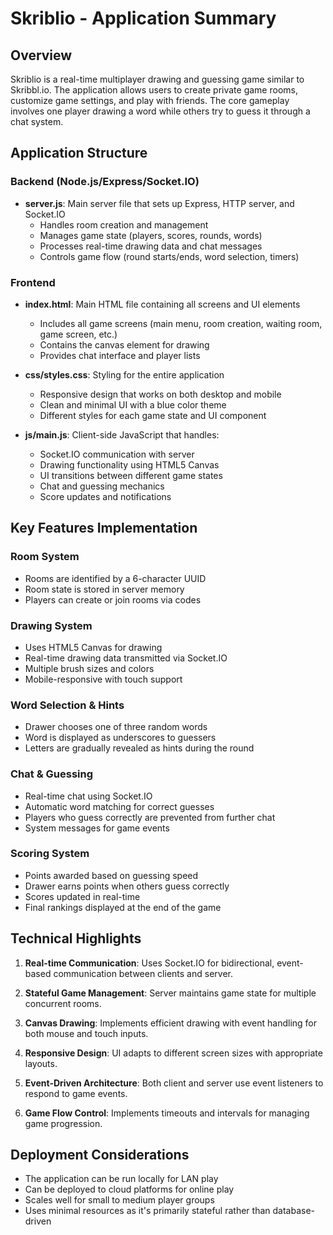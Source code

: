 # Skriblio - Application Summary

## Overview

Skriblio is a real-time multiplayer drawing and guessing game similar to Skribbl.io. The application allows users to create private game rooms, customize game settings, and play with friends. The core gameplay involves one player drawing a word while others try to guess it through a chat system.

## Application Structure

### Backend (Node.js/Express/Socket.IO)

- **server.js**: Main server file that sets up Express, HTTP server, and Socket.IO
  - Handles room creation and management
  - Manages game state (players, scores, rounds, words)
  - Processes real-time drawing data and chat messages
  - Controls game flow (round starts/ends, word selection, timers)

### Frontend

- **index.html**: Main HTML file containing all screens and UI elements
  - Includes all game screens (main menu, room creation, waiting room, game screen, etc.)
  - Contains the canvas element for drawing
  - Provides chat interface and player lists

- **css/styles.css**: Styling for the entire application
  - Responsive design that works on both desktop and mobile
  - Clean and minimal UI with a blue color theme
  - Different styles for each game state and UI component

- **js/main.js**: Client-side JavaScript that handles:
  - Socket.IO communication with server
  - Drawing functionality using HTML5 Canvas
  - UI transitions between different game states
  - Chat and guessing mechanics
  - Score updates and notifications

## Key Features Implementation

### Room System
- Rooms are identified by a 6-character UUID
- Room state is stored in server memory
- Players can create or join rooms via codes

### Drawing System
- Uses HTML5 Canvas for drawing
- Real-time drawing data transmitted via Socket.IO
- Multiple brush sizes and colors
- Mobile-responsive with touch support

### Word Selection & Hints
- Drawer chooses one of three random words
- Word is displayed as underscores to guessers
- Letters are gradually revealed as hints during the round

### Chat & Guessing
- Real-time chat using Socket.IO
- Automatic word matching for correct guesses
- Players who guess correctly are prevented from further chat
- System messages for game events

### Scoring System
- Points awarded based on guessing speed
- Drawer earns points when others guess correctly
- Scores updated in real-time
- Final rankings displayed at the end of the game

## Technical Highlights

1. **Real-time Communication**: Uses Socket.IO for bidirectional, event-based communication between clients and server.

2. **Stateful Game Management**: Server maintains game state for multiple concurrent rooms.

3. **Canvas Drawing**: Implements efficient drawing with event handling for both mouse and touch inputs.

4. **Responsive Design**: UI adapts to different screen sizes with appropriate layouts.

5. **Event-Driven Architecture**: Both client and server use event listeners to respond to game events.

6. **Game Flow Control**: Implements timeouts and intervals for managing game progression.

## Deployment Considerations

- The application can be run locally for LAN play
- Can be deployed to cloud platforms for online play
- Scales well for small to medium player groups
- Uses minimal resources as it's primarily stateful rather than database-driven 